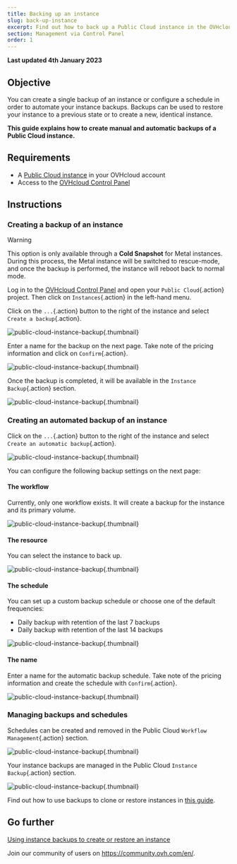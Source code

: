 ```yaml
---
title: Backing up an instance
slug: back-up-instance
excerpt: Find out how to back up a Public Cloud instance in the OVHcloud Control Panel
section: Management via Control Panel
order: 1
---
```


**Last updated 4th January 2023**

## Objective

You can create a single backup of an instance or configure a schedule in order to automate your instance backups. Backups can be used to restore your instance to a previous state or to create a new, identical instance.

**This guide explains how to create manual and automatic backups of a Public Cloud instance.**

## Requirements

- A [Public Cloud instance](https://www.ovhcloud.com/en-ca/public-cloud/) in your OVHcloud account
- Access to the [OVHcloud Control Panel](https://ca.ovh.com/auth/?action=gotomanager&from=https://www.ovh.com/ca/en/&ovhSubsidiary=ca)

## Instructions

### Creating a backup of an instance

> [!warning]
> This option is only available through a **Cold Snapshot** for Metal instances. During this process, the Metal instance will be switched to rescue-mode, and once the backup is performed, the instance will reboot back to normal mode.
>

Log in to the [OVHcloud Control Panel](https://ca.ovh.com/auth/?action=gotomanager&from=https://www.ovh.com/ca/en/&ovhSubsidiary=ca) and open your `Public Cloud`{.action} project. Then click on `Instances`{.action} in the left-hand menu.

Click on the `...`{.action} button to the right of the instance and select `Create a backup`{.action}.

![public-cloud-instance-backup](images/createbackup1.png){.thumbnail}

Enter a name for the backup on the next page. Take note of the pricing information and click on `Confirm`{.action}.

![public-cloud-instance-backup](images/createbackup2.png){.thumbnail}

Once the backup is completed, it will be available in the `Instance Backup`{.action} section.

![public-cloud-instance-backup](images/createbackup3.png){.thumbnail}

### Creating an automated backup of an instance

Click on the `...`{.action} button to the right of the instance and select `Create an automatic backup`{.action}.

![public-cloud-instance-backup](images/createbackup4.png){.thumbnail}

You can configure the following backup settings on the next page:

#### **The workflow** 

Currently, only one workflow exists. It will create a backup for the instance and its primary volume.

![public-cloud-instance-backup](images/createbackup5.png){.thumbnail}

#### **The resource** 

You can select the instance to back up.

![public-cloud-instance-backup](images/createbackup6.png){.thumbnail}

#### **The schedule** 

You can set up a custom backup schedule or choose one of the default frequencies:

- Daily backup with retention of the last 7 backups
- Daily backup with retention of the last 14 backups

![public-cloud-instance-backup](images/createbackup7.png){.thumbnail}

#### **The name** 

Enter a name for the automatic backup schedule. Take note of the pricing information and create the schedule with `Confirm`{.action}.
 
![public-cloud-instance-backup](images/createbackup8.png){.thumbnail}

### Managing backups and schedules

Schedules can be created and removed in the Public Cloud `Workflow Management`{.action} section.

![public-cloud-instance-backup](images/createbackup9.png){.thumbnail}

Your instance backups are managed in the Public Cloud `Instance Backup`{.action} section.

![public-cloud-instance-backup](images/createbackup10.png){.thumbnail}

Find out how to use backups to clone or restore instances in [this guide](https://docs.ovh.com/ca/en/public-cloud/create-restore-virtual-server-from-backup/).

## Go further

[Using instance backups to create or restore an instance](https://docs.ovh.com/ca/en/public-cloud/create-restore-virtual-server-from-backup/)

Join our community of users on <https://community.ovh.com/en/>.